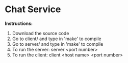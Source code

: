 # Chat Service

<b>Instructions:</b> <br/>
1. Download the source code <br/>
2. Go to client/ and type in 'make' to compile <br/>
3. Go to server/ and type in 'make' to compile <br/>
4. To run the server: server \<port number\> <br/>
5. To run the client: client \<host name\> \<port number\> <br/>
